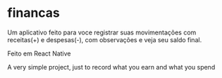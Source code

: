 # financas

Um aplicativo feito para voce registrar suas movimentações com receitas(+) e despesas(-), com observações e veja seu saldo final.

Feito em React Native  

A very simple project, just to record what you earn and what you spend
